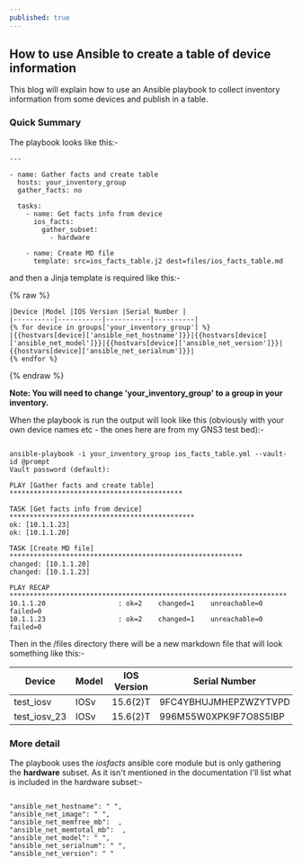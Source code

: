 ```yaml
---
published: true
---
```

## How to use Ansible to create a table of device information


This blog will explain how to use an Ansible playbook to collect inventory information from some devices and publish in a table.

### Quick Summary

The playbook looks like this:-


```
---

- name: Gather facts and create table
  hosts: your_inventory_group
  gather_facts: no

  tasks:
    - name: Get facts info from device
      ios_facts:
        gather_subset:
          - hardware

    - name: Create MD file
      template: src=ios_facts_table.j2 dest=files/ios_facts_table.md
```

and then a Jinja template is required like this:-

{% raw %}
```
|Device |Model |IOS Version |Serial Number |
|----------|-----------|-----------|----------|
{% for device in groups['your_inventory_group'] %}
|{{hostvars[device]['ansible_net_hostname']}}|{{hostvars[device]['ansible_net_model']}}|{{hostvars[device]['ansible_net_version']}}|{{hostvars[device]['ansible_net_serialnum']}}|
{% endfor %}
```
{% endraw %}

**Note: You will need to change 'your_inventory_group' to a group in your inventory.**

When the playbook is run the output will look like this (obviously with your own device names etc - the ones here are from my GNS3 test bed):-

```

ansible-playbook -i your_inventory_group ios_facts_table.yml --vault-id @prompt     
Vault password (default): 

PLAY [Gather facts and create table] *******************************************

TASK [Get facts info from device] **********************************************
ok: [10.1.1.23]
ok: [10.1.1.20]

TASK [Create MD file] **********************************************************
changed: [10.1.1.20]
changed: [10.1.1.23]

PLAY RECAP *********************************************************************
10.1.1.20                  : ok=2    changed=1    unreachable=0    failed=0   
10.1.1.23                  : ok=2    changed=1    unreachable=0    failed=0   

```
Then in the /files directory there will be a new markdown file that will look something like this:- 

|Device |Model |IOS Version |Serial Number |
|----------|-----------|-----------|----------|
|test_iosv|IOSv|15.6(2)T|9FC4YBHUJMHEPZWZYTVPD|
|test_iosv_23|IOSv|15.6(2)T|996M55W0XPK9F7O8S5IBP|

### More detail

The playbook uses the _iosfacts_ ansible core module but is only gathering the **hardware** subset. As it isn't mentioned in the documentation I'll list what is included in the hardware subset:-

```

"ansible_net_hostname": " ",
"ansible_net_image": " ",
"ansible_net_memfree_mb":  ,
"ansible_net_memtotal_mb":  ,
"ansible_net_model": " ",
"ansible_net_serialnum": " ",
"ansible_net_version": " "

```
